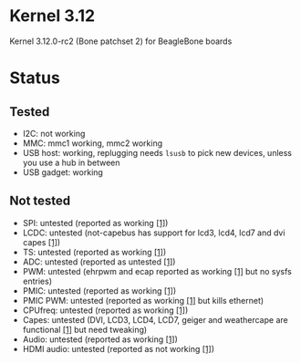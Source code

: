Kernel 3.12
===========

Kernel 3.12.0-rc2 (Bone patchset 2) for BeagleBone boards

Status
======

Tested
------
 * I2C: not working
 * MMC: mmc1 working, mmc2 working
 * USB host: working, replugging needs ```lsusb``` to pick new devices, unless you use a hub in between
 * USB gadget: working

Not tested
----------
 * SPI: untested (reported as working [\[1\]][1])
 * LCDC: untested (not-capebus has support for lcd3, lcd4, lcd7 and dvi capes [\[1\]][1])
 * TS: untested (reported as working [\[1\]][1])
 * ADC: untested (reported as untested [\[1\]][1])
 * PWM: untested (ehrpwm and ecap reported as working [\[1\]][1] but no sysfs entries)
 * PMIC: untested (reported as working [\[1\]][1])
 * PMIC PWM: untested (reported as working [\[1\]][1] but kills ethernet)
 * CPUfreq: untested (reported as working [\[1\]][1])
 * Capes: untested (DVI, LCD3, LCD4, LCD7, geiger and weathercape are functional [\[1\]][1] but need tweaking)
 * Audio: untested (reported as working [\[1\]][1])
 * HDMI audio: untested (reported as not working [\[1\]][1])
 
[1]: http://github.com/beagleboard/kernel/tree/3.12     "Beagleboard.org Kernel - 3.12 - Github"
